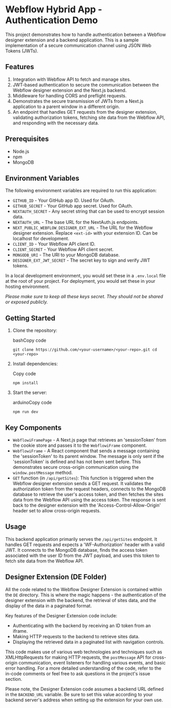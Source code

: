 Webflow Hybrid App - Authentication Demo
========================================================

This project demonstrates how to handle authentication between a Webflow designer extension and a backend application. This is a sample implementation of a secure communication channel using JSON Web Tokens (JWTs).

Features
--------

1.  Integration with Webflow API to fetch and manage sites.
2.  JWT-based authentication to secure the communication between the Webflow designer extension and the Next.js backend.
3.  Middleware for handling CORS and preflight requests.
4.  Demonstrates the secure transmission of JWTs from a Next.js application to a parent window in a different origin.
5.  An endpoint that handles GET requests from the designer extension, validating authorization tokens, fetching site data from the Webflow API, and responding with the necessary data.

Prerequisites
-------------

-   Node.js
-   npm
-   MongoDB

Environment Variables
---------------------

The following environment variables are required to run this application:

-   `GITHUB_ID` - Your GitHub app ID. Used for OAuth.
-   `GITHUB_SECRET` - Your GitHub app secret. Used for OAuth.
-   `NEXTAUTH_SECRET` - Any secret string that can be used to encrypt session data.
-   `NEXTAUTH_URL` - The base URL for the NextAuth.js endpoints.
-   `NEXT_PUBLIC_WEBFLOW_DESIGNER_EXT_URL` - The URL for the Webflow designer extension. Replace `<ext-id>` with your extension ID. Can be localhost for development.
-   `CLIENT_ID` - Your Webflow API client ID.
-   `CLIENT_SECRET` - Your Webflow API client secret.
-   `MONGODB_URI` - The URI to your MongoDB database.
-   `DESIGNER_EXT_JWT_SECRET` - The secret key to sign and verify JWT tokens.

In a local development environment, you would set these in a `.env.local` file at the root of your project. For deployment, you would set these in your hosting environment.

*Please make sure to keep all these keys secret. They should not be shared or exposed publicly.*

Getting Started
---------------

1.  Clone the repository:

    bashCopy code

    `git clone https://github.com/<your-username>/<your-repo>.git
    cd <your-repo>`

2.  Install dependencies:

    Copy code

    `npm install`

3.  Start the server:

    arduinoCopy code

    `npm run dev`

Key Components
--------------

-   `WebflowiFramePage` - A Next.js page that retrieves an 'sessionToken' from the cookie store and passes it to the `WebflowiFrame` component.
-   `WebflowiFrame` - A React component that sends a message containing the 'sessionToken' to its parent window. The message is only sent if the 'sessionToken' is defined and has not been sent before. This demonstrates secure cross-origin communication using the `window.postMessage` method.
-   `GET` function (in `/api/getSites`): This function is triggered when the Webflow designer extension sends a GET request. It validates the authorization token from the request headers, connects to the MongoDB database to retrieve the user's access token, and then fetches the sites data from the Webflow API using the access token. The response is sent back to the designer extension with the 'Access-Control-Allow-Origin' header set to allow cross-origin requests.

Usage
-----

This backend application primarily serves the `/api/getSites` endpoint. It handles GET requests and expects a 'WF-Authorization' header with a valid JWT. It connects to the MongoDB database, finds the access token associated with the user ID from the JWT payload, and uses this token to fetch site data from the Webflow API.

Designer Extension (DE Folder)
------------------------------

All the code related to the Webflow Designer Extension is contained within the `DE` directory. This is where the magic happens - the authentication of the designer extension with the backend, the retrieval of sites data, and the display of the data in a paginated format.

Key features of the Designer Extension code include:

-   Authenticating with the backend by receiving an ID token from an iframe.
-   Making HTTP requests to the backend to retrieve sites data.
-   Displaying the retrieved data in a paginated list with navigation controls.

This code makes use of various web technologies and techniques such as XMLHttpRequests for making HTTP requests, the `postMessage` API for cross-origin communication, event listeners for handling various events, and basic error handling. For a more detailed understanding of the code, refer to the in-code comments or feel free to ask questions in the project's issue section.

Please note, the Designer Extension code assumes a backend URL defined in the `BACKEND_URL` variable. Be sure to set this value according to your backend server's address when setting up the extension for your own use.